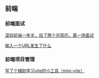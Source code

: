 ## 前端
### 前端面试
[深圳前端一年半，投了两个月简历，第一场面试](https://github.com/lyk990/lyk990.github.io/issues/1)

[输入一个URL发生了什么](https://github.com/lyk990/lyk990.github.io/issues)

### 前端项目管理
[写了个辅助学习vite的小工具（mini-vite）](https://github.com/lyk990/lyk990.github.io/issues/2)